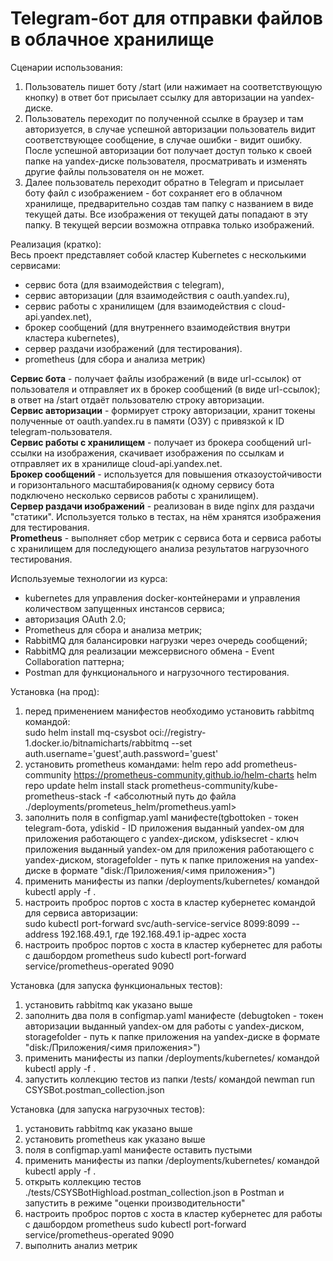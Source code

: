 # Telegram-бот для отправки файлов в облачное хранилище

Сценарии использования:
1. Пользователь пишет боту /start (или нажимает на соответствующую кнопку) в ответ бот присылает ссылку для авторизации на yandex-диске.
2. Пользователь переходит по полученной ссылке в браузер и там авторизуется, в случае успешной авторизации пользователь видит соответствующее сообщение, в случае ошибки - видит ошибку. После успешной авторизации бот получает доступ только к своей папке на yandex-диске пользователя, просматривать и изменять другие файлы пользователя он не может.
3. Далее пользователь переходит обратно в Telegram и присылает боту файл с изображением - бот сохраняет его в облачном хранилище, предварительно создав там папку с названием в виде текущей даты. Все изображения от текущей даты попадают в эту папку. В текущей версии возможна отправка только изображений.

Реализация (кратко):      
Весь проект представляет собой кластер Kubernetes с несколькими сервисами:
   - сервис бота (для взаимодействия с telegram),
   - сервис авторизации (для взаимодействия с oauth.yandex.ru),
   - сервис работы с хранилищем (для взаимодействия с cloud-api.yandex.net),
   - брокер сообщений (для внутреннего взаимодействия внутри кластера кubernetes),
   - сервер раздачи изображений (для тестирования).
   - prometheus (для сбора и анализа метрик)

<strong>Сервис бота</strong> - получает файлы изображений (в виде url-ссылок) от пользователя и отправляет их в брокер сообщений (в виде url-ссылок); в ответ на /start отдаёт пользователю строку авторизации.     
<strong>Сервис авторизации</strong> - формирует строку авторизации, хранит токены полученные от oauth.yandex.ru в памяти (ОЗУ) с привязкой к ID telegram-пользователя.       
<strong>Сервис работы с хранилищем</strong> - получает из брокера сообщений url-ссылки на изображения, скачивает изображения по ссылкам и отправляет их в хранилище cloud-api.yandex.net.     
<strong>Брокер сообщений</strong> - используется для повышения отказоустойчивости и горизонтального масштабирования(к одному сервису бота подключено несколько сервисов работы с хранилищем).    
<strong>Сервер раздачи изображений</strong> - реализован в виде nginx для раздачи "статики". Используется только в тестах, на нём хранятся изображения для тестирования.     
<strong>Prometheus</strong> - выполняет сбор метрик с сервиса бота и сервиса работы с хранилищем для последующего анализа результатов нагрузочного тестирования.     

Используемые технологии из курса: 
- kubernetes для управления docker-контейнерами и управления количеством запущенных инстансов сервиса; 
- авторизация OAuth 2.0; 
- Prometheus для сбора и анализа метрик; 
- RabbitMQ для балансировки нагрузки через очередь сообщений; 
- RabbitMQ для реализации межсервисного обмена - Event Collaboration паттерна;
- Postman для функционального и нагрузочного тестирования.

Установка (на прод):
1. перед применением манифестов необходимо установить rabbitmq командой:    
sudo helm install mq-csysbot oci://registry-1.docker.io/bitnamicharts/rabbitmq --set auth.username='guest',auth.password='guest'
2. установить prometheus командами:
helm repo add prometheus-community https://prometheus-community.github.io/helm-charts
helm repo update
helm install stack prometheus-community/kube-prometheus-stack -f <абсолютный путь до файла ./deployments/prometeus_helm/prometheus.yaml>
3. заполнить поля в configmap.yaml манифесте(tgbottoken - токен telegram-бота, ydiskid - ID приложения выданный yandex-ом для приложения работающего с yandex-диском, ydisksecret - ключ приложения выданный yandex-ом для приложения работающего с yandex-диском, storagefolder - путь к папке приложения на yandex-диске в формате "disk:/Приложения/<имя приложения>")
4. применить манифесты из папки /deployments/kubernetes/ командой kubectl apply -f .
5. настроить проброс портов с хоста в кластер кубернетес командой для сервиса авторизации:    
sudo kubectl port-forward svc/auth-service-service 8099:8099 --address 192.168.49.1, где 192.168.49.1 ip-адрес хоста 
6. настроить проброс портов с хоста в кластер кубернетес для работы с дашбордом prometheus
sudo kubectl port-forward service/prometheus-operated  9090

Установка (для запуска функциональных тестов):
1. установить rabbitmq как указано выше
2. заполнить два поля в configmap.yaml манифесте (debugtoken - токен авторизации выданный yandex-ом для работы с yandex-диском, storagefolder - путь к папке приложения на yandex-диске в формате "disk:/Приложения/<имя приложения>")
3. применить манифесты из папки /deployments/kubernetes/ командой kubectl apply -f .
4. запустить коллекцию тестов из папки /tests/ командой newman run CSYSBot.postman_collection.json 

Установка (для запуска нагрузочных тестов):
1. установить rabbitmq как указано выше
2. установить prometheus как указано выше
3. поля в configmap.yaml манифесте оставить пустыми
4. применить манифесты из папки /deployments/kubernetes/ командой kubectl apply -f .
5. открыть коллекцию тестов ./tests/CSYSBotHighload.postman_collection.json в Postman и запустить в режиме "оценки производительности"
6. настроить проброс портов с хоста в кластер кубернетес для работы с дашбордом prometheus
sudo kubectl port-forward service/prometheus-operated  9090
7. выполнить анализ метрик
